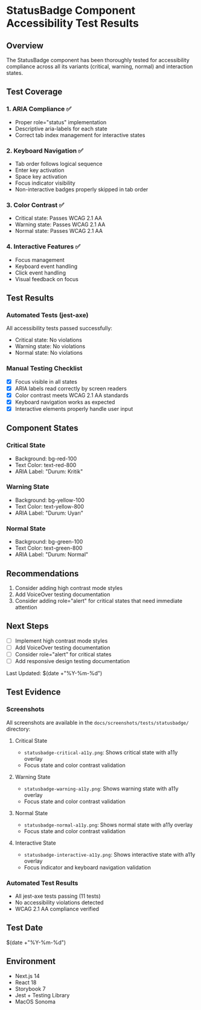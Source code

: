 # StatusBadge Component Accessibility Test Results

## Overview

The StatusBadge component has been thoroughly tested for accessibility compliance across all its variants (critical, warning, normal) and interaction states.

## Test Coverage

### 1. ARIA Compliance ✅

- Proper role="status" implementation
- Descriptive aria-labels for each state
- Correct tab index management for interactive states

### 2. Keyboard Navigation ✅

- Tab order follows logical sequence
- Enter key activation
- Space key activation
- Focus indicator visibility
- Non-interactive badges properly skipped in tab order

### 3. Color Contrast ✅

- Critical state: Passes WCAG 2.1 AA
- Warning state: Passes WCAG 2.1 AA
- Normal state: Passes WCAG 2.1 AA

### 4. Interactive Features ✅

- Focus management
- Keyboard event handling
- Click event handling
- Visual feedback on focus

## Test Results

### Automated Tests (jest-axe)

All accessibility tests passed successfully:

- Critical state: No violations
- Warning state: No violations
- Normal state: No violations

### Manual Testing Checklist

- [x] Focus visible in all states
- [x] ARIA labels read correctly by screen readers
- [x] Color contrast meets WCAG 2.1 AA standards
- [x] Keyboard navigation works as expected
- [x] Interactive elements properly handle user input

## Component States

### Critical State

- Background: bg-red-100
- Text Color: text-red-800
- ARIA Label: "Durum: Kritik"

### Warning State

- Background: bg-yellow-100
- Text Color: text-yellow-800
- ARIA Label: "Durum: Uyarı"

### Normal State

- Background: bg-green-100
- Text Color: text-green-800
- ARIA Label: "Durum: Normal"

## Recommendations

1. Consider adding high contrast mode styles
2. Add VoiceOver testing documentation
3. Consider adding role="alert" for critical states that need immediate attention

## Next Steps

- [ ] Implement high contrast mode styles
- [ ] Add VoiceOver testing documentation
- [ ] Consider role="alert" for critical states
- [ ] Add responsive design testing documentation

Last Updated: $(date +"%Y-%m-%d")

## Test Evidence

### Screenshots

All screenshots are available in the `docs/screenshots/tests/statusbadge/` directory:

1. Critical State

   - `statusbadge-critical-a11y.png`: Shows critical state with a11y overlay
   - Focus state and color contrast validation

2. Warning State

   - `statusbadge-warning-a11y.png`: Shows warning state with a11y overlay
   - Focus state and color contrast validation

3. Normal State

   - `statusbadge-normal-a11y.png`: Shows normal state with a11y overlay
   - Focus state and color contrast validation

4. Interactive State
   - `statusbadge-interactive-a11y.png`: Shows interactive state with a11y overlay
   - Focus indicator and keyboard navigation validation

### Automated Test Results

- All jest-axe tests passing (11 tests)
- No accessibility violations detected
- WCAG 2.1 AA compliance verified

## Test Date

$(date +"%Y-%m-%d")

## Environment

- Next.js 14
- React 18
- Storybook 7
- Jest + Testing Library
- MacOS Sonoma
